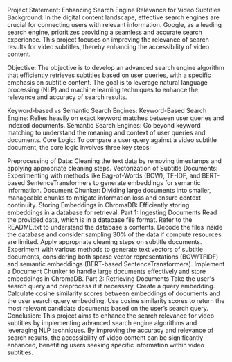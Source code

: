 Project Statement: Enhancing Search Engine Relevance for Video Subtitles
Background:
In the digital content landscape, effective search engines are crucial for connecting users with relevant information. Google, as a leading search engine, prioritizes providing a seamless and accurate search experience. This project focuses on improving the relevance of search results for video subtitles, thereby enhancing the accessibility of video content.

Objective:
The objective is to develop an advanced search engine algorithm that efficiently retrieves subtitles based on user queries, with a specific emphasis on subtitle content. The goal is to leverage natural language processing (NLP) and machine learning techniques to enhance the relevance and accuracy of search results.

Keyword-based vs Semantic Search Engines:
Keyword-Based Search Engine: Relies heavily on exact keyword matches between user queries and indexed documents.
Semantic Search Engines: Go beyond keyword matching to understand the meaning and context of user queries and documents.
Core Logic:
To compare a user query against a video subtitle document, the core logic involves three key steps:

Preprocessing of Data: Cleaning the text data by removing timestamps and applying appropriate cleaning steps.
Vectorization of Subtitle Documents: Experimenting with methods like Bag-of-Words (BOW), TF-IDF, and BERT-based SentenceTransformers to generate embeddings for semantic information.
Document Chunker: Dividing large documents into smaller, manageable chunks to mitigate information loss and ensure context continuity.
Storing Embeddings in ChromaDB: Efficiently storing embeddings in a database for retrieval.
Part 1: Ingesting Documents
Read the provided data, which is in a database file format.
Refer to the README.txt to understand the database's contents.
Decode the files inside the database and consider sampling 30% of the data if compute resources are limited.
Apply appropriate cleaning steps on subtitle documents.
Experiment with various methods to generate text vectors of subtitle documents, considering both sparse vector representations (BOW/TFIDF) and semantic embeddings (BERT-based SentenceTransformers).
Implement a Document Chunker to handle large documents effectively and store embeddings in ChromaDB.
Part 2: Retrieving Documents
Take the user's search query and preprocess it if necessary.
Create a query embedding.
Calculate cosine similarity scores between embeddings of documents and the user search query embedding.
Use cosine similarity scores to return the most relevant candidate documents based on the user’s search query.
Conclusion:
This project aims to enhance the search relevance for video subtitles by implementing advanced search engine algorithms and leveraging NLP techniques. By improving the accuracy and relevance of search results, the accessibility of video content can be significantly enhanced, benefiting users seeking specific information within video subtitles.
